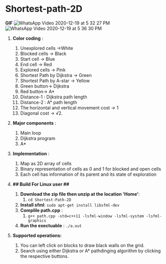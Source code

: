 # Shortest-path-2D

**GIF**
![WhatsApp Video 2020-12-19 at 5 32 27 PM](https://user-images.githubusercontent.com/30202180/102689291-f2842580-4222-11eb-845f-e498a57fb349.gif)
![WhatsApp Video 2020-12-19 at 5 36 30 PM](https://user-images.githubusercontent.com/30202180/102689297-f617ac80-4222-11eb-9e7e-54350cf28538.gif)





1. **Color coding** :
	1. Unexplored cells ->White
	2. Blocked cells -> Black
	3. Start cell -> Blue
	4. End cell -> Red 
	5. Explored cells -> Pink
	6. Shortest Path by Dijkstra  -> Green
	7. Shortest Path by A-star  ->  Yellow
	8. Green button-> Dijkstra
	9. Red button-> A*
	10. Distance-1 : Dijkstra path length 
	11. Distance-2 : A* path length
	11. The horizontal and vertical movement cost -> 1
	12. Diagonal cost -> √2.


2. **Major components** :
	1. Main loop 
	2. Dijkstra program
	3. A*

3. **Implementation** :
	1. Map as 2D array of cells
	2. Binary representation of cells as 0 and 1 for blocked and open cells
	3. Each cell has information of its parent and its state of exploration


4. **## Build For Linux user ##**
	1. **Download the zip file then unzip at the location 'Home'**:
		1. `cd Shortest-Path-2D` 
	2. **Install sfml**: `sudo apt-get install libsfml-dev`
	3. **Complile path.cpp** :
		1. `g++ path.cpp -std=c++11 -lsfml-window -lsfml-system -lsfml-graphics`
	4. **Run the exectuable** : `./a.out`

3. **Supported operations:**
	1.  You can left click on blocks to draw black walls on the grid.
	2.  Search using either Dijkstra or A* pathdinging algorithm by clicking the respective buttons.
